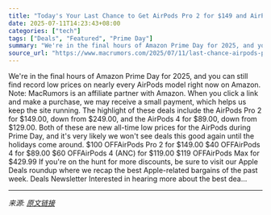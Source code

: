 ```yaml
---
title: "Today's Your Last Chance to Get AirPods Pro 2 for $149 and AirPods 4 for $89 in Prime Day Sales"
date: 2025-07-11T14:23:43+08:00
categories: ["tech"]
tags: ["Deals", "Featured", "Prime Day"]
summary: "We're in the final hours of Amazon Prime Day for 2025, and you can still find record low prices on nearly every AirPods model right now on Amazon. Note: MacRumors is an affiliate partner with Amazon. "
source_url: "https://www.macrumors.com/2025/07/11/last-chance-airpods-prime-day/"
---
```


We're in the final hours of Amazon Prime Day for 2025, and you can still find record low prices on nearly every AirPods model right now on Amazon. Note: MacRumors is an affiliate partner with Amazon. When you click a link and make a purchase, we may receive a small payment, which helps us keep the site running. The highlight of these deals include the AirPods Pro 2 for &#36;149.00, down from &#36;249.00, and the AirPods 4 for &#36;89.00, down from &#36;129.00. Both of these are new all-time low prices for the AirPods during Prime Day, and it's very likely we won't see deals this good again until the holidays come around. &#36;100 OFFAirPods Pro 2 for &#36;149.00 &#36;40 OFFAirPods 4 for &#36;89.00 &#36;60 OFFAirPods 4 (ANC) for &#36;119.00 &#36;119 OFFAirPods Max for &#36;429.99 If you're on the hunt for more discounts, be sure to visit our Apple Deals roundup where we recap the best Apple-related bargains of the past week. Deals Newsletter Interested in hearing more about the best dea...

---

*来源: [原文链接](https://www.macrumors.com/2025/07/11/last-chance-airpods-prime-day/)*
